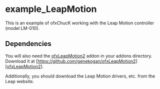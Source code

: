 # example_LeapMotion

This is an example of ofxChucK working with the Leap Motion controller (model LM-010).

## Dependencies

You will also need the [ofxLeapMotion2][ofxLeapMotion2] addon in your addons directory. Download it at [https://github.com/genekogan/ofxLeapMotion2][ofxLeapMotion2].

Additionally, you should download the Leap Motion drivers, etc. from the Leap website.

[ofxLeapMotion2]: https://github.com/genekogan/ofxLeapMotion2 

